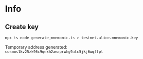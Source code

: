 # Info

## Create key

```sh
npx ts-node generate_mnemonic.ts > testnet.alice.mnemonic.key
```

Temporary address generated: `cosmos1kv25zk96c9qexh2aeaprwhg9atc5jkj6wqffpl`

